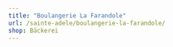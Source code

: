 ```yaml
---
title: "Boulangerie La Farandole"
url: /sainte-adele/boulangerie-la-farandole/
shop: Bäckerei
---
```

